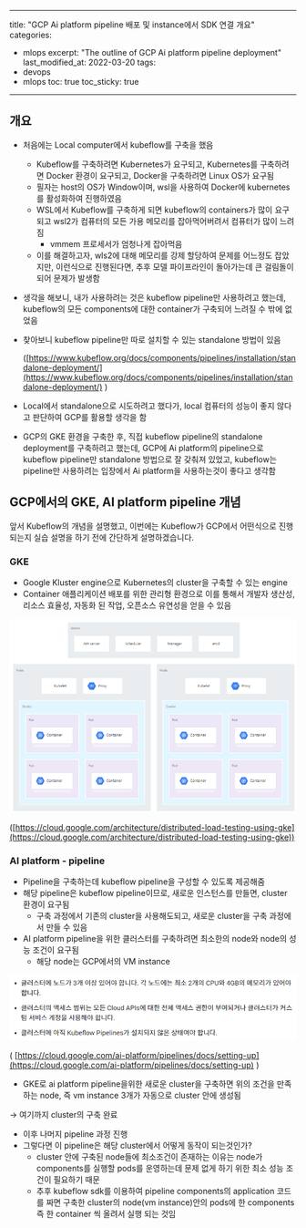 
---
title: "GCP Ai platform pipeline 배포 및 instance에서 SDK 연결 개요"
categories:
  - mlops
excerpt: "The outline of GCP Ai platform pipeline deployment"
last_modified_at: 2022-03-20
tags:
  - devops
  - mlops
toc: true
toc_sticky: true
---
## 개요

- 처음에는 Local computer에서 kubeflow를 구축을 했음
    - Kubeflow를 구축하려면 Kubernetes가 요구되고, Kubernetes를 구축하려면 Docker 환경이 요구되고, Docker을 구축하려면 Linux OS가 요구됨
    - 필자는 host의 OS가 Window이며, wsl을 사용하여 Docker에 kubernetes를 활성화하여 진행하였음
    - WSL에서 Kubeflow를 구축하게 되면 kubeflow의 containers가 많이 요구되고 wsl2가 컴퓨터의 모든 가용 메모리를 잡아먹어버려서 컴퓨터가 많이 느려짐
        - vmmem 프로세서가 엄청나게 잡아먹음
    - 이를 해결하고자, wls2에 대해 메모리를 강제 할당하여 문제를 어느정도 잡았지만, 이런식으로 진행된다면, 추후 모델 파이프라인이 돌아가는데 큰 걸림돌이 되어 문제가 발생함
- 생각을 해보니, 내가 사용하려는 것은 kubeflow pipeline만 사용하려고 했는데, kubeflow의 모든 components에 대한 container가 구축되어 느려질 수 밖에 없었음
- 찾아보니 kubeflow pipeline만 따로 설치할 수 있는 standalone 방법이 있음
    
    ([https://www.kubeflow.org/docs/components/pipelines/installation/standalone-deployment/](https://www.kubeflow.org/docs/components/pipelines/installation/standalone-deployment/) )
    
- Local에서 standalone으로 시도하려고 했다가, local 컴퓨터의 성능이 좋지 않다고 판단하여 GCP를 활용할 생각을 함
- GCP의 GKE 환경을 구축한 후, 직접 kubeflow pipeline의 standalone deployment를 구축하려고 했는데, GCP에 Ai platform의 pipeline으로 kubeflow pipeline만 standalone 방법으로 잘 갖춰져 있었고, kubeflow는 pipeline만 사용하려는 입장에서 Ai platform을 사용하는것이 좋다고 생각함

## GCP에서의 GKE, AI platform pipeline 개념

앞서 Kubeflow의 개념을 설명했고, 이번에는 Kubeflow가 GCP에서 어떤식으로 진행되는지 실습 설명을 하기 전에 간단하게 설명하겠습니다.

### GKE

- Google Kluster engine으로 Kubernetes의 cluster을 구축할 수 있는 engine
- Container 애플리케이션 배포를 위한 관리형 환경으로 이를 통해서 개발자 생산성, 리소스 효율성, 자동화 된 작업, 오픈소스 유연성을 얻을 수 있음

![Untitled](/assets/post_images/2022-03-20/Untitled.png)

([https://cloud.google.com/architecture/distributed-load-testing-using-gke](https://cloud.google.com/architecture/distributed-load-testing-using-gke))

### AI platform - pipeline

- Pipeline을 구축하는데 kubeflow pipeline을 구성할 수 있도록 제공해줌
- 해당 pipeline은 kubeflow pipeline이므로, 새로운 인스턴스를 만들면, cluster 환경이 요구됨
    - 구축 과정에서 기존의 cluster을 사용해도되고, 새로운 cluster을 구축 과정에서 만들 수 있음
- AI platform pipeline을 위한 클러스터를 구축하려면 최소한의 node와 node의 성능 조건이 요구됨
    - 해당 node는 GCP에서의 VM instance

![Untitled](/assets/post_images/2022-03-20/Untitled%201.png)

( [https://cloud.google.com/ai-platform/pipelines/docs/setting-up](https://cloud.google.com/ai-platform/pipelines/docs/setting-up) ) 

- GKE로 ai platform pipeline을위한 새로운 cluster을 구축하면 위의 조건을 만족하는 node, 즉 vm instance 3개가 자동으로 cluster 안에 생성됨

→ 여기까지 cluster의 구축 완료

- 이후 나머지 pipeline 과정 진행
- 그렇다면 이 pipeline은 해당 cluster에서 어떻게 동작이 되는것인가?
    - cluster 안에 구축된 node들에 최소조건이 존재하는 이유는 node가 components를 실행할 pods를 운영하는데 문제 없게 하기 위한 최소 성능 조건이 필요하기 때문
    - 추후 kubeflow sdk를 이용하여 pipeline components의 application 코드를 짜면 구축한 cluster의 node(vm instance)안의 pods에 한 components 즉 한 container 씩 올려서 실행 되는 것임